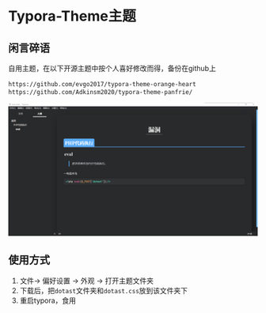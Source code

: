 # Typora-Theme主题

## 闲言碎语

自用主题，在以下开源主题中按个人喜好修改而得，备份在github上
```
https://github.com/evgo2017/typora-theme-orange-heart
https://github.com/Adkinsm2020/typora-theme-panfrie/
```

![image-20220310200352134](readme.assets/image-20220310200352134.png)

## 使用方式

1. 文件-> 偏好设置 -> 外观 -> 打开主题文件夹
2. 下载后，把`dotast`文件夹和`dotast.css`放到该文件夹下
3. 重启typora，食用